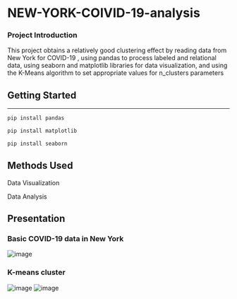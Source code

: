 # NEW-YORK-COIVID-19-analysis

### Project Introduction
This project obtains a relatively good clustering effect by reading data from New York for COVID-19 , using pandas to process labeled and relational data, using seaborn and matplotlib libraries for data visualization, and using the K-Means algorithm to set appropriate values for n_clusters parameters


## Getting Started
---------------------------------------------------------------------------------------------------------------------------------------------------------------
``` bash
pip install pandas
```

``` bash
pip install matplotlib
```
``` bash
pip install seaborn
```

## Methods Used
Data Visualization

Data Analysis
## Presentation

### Basic COVID-19 data in New York
![image](https://user-images.githubusercontent.com/89116676/149603493-eb9b0755-a6a7-47a2-b6ee-3f93cebfef80.png)

### K-means cluster
![image](https://user-images.githubusercontent.com/89116676/149603549-5a6fb102-a8a6-4c17-97ad-39ed83e541fa.png)
![image](https://user-images.githubusercontent.com/89116676/149603562-c0a7a233-ea57-4b55-9a7c-ecada7a05680.png)

